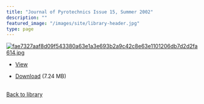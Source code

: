 ```yaml
---
title: "Journal of Pyrotechnics Issue 15, Summer 2002"
description: ""
featured_image: "/images/site/library-header.jpg"
type: page
---
```


<a href="https://drive.google.com/file/d/1Xoiz57Cy3a8VW8m52QAYWHlhw2PQ-Zdk/view" target="_blank">![fae7327aaf8d09f543380a63e1a3e693b2a9c42c8e63e1101206db7d2d2fa614.jpg](/images/library/fae7327aaf8d09f543380a63e1a3e693b2a9c42c8e63e1101206db7d2d2fa614.jpg)</a>
* <a href="https://drive.google.com/file/d/1Xoiz57Cy3a8VW8m52QAYWHlhw2PQ-Zdk/view" target="_blank">View</a>

* [Download](https://drive.google.com/uc?export=download&id=1Xoiz57Cy3a8VW8m52QAYWHlhw2PQ-Zdk) (7.24 MB)

<br />[Back to library](/library/)
